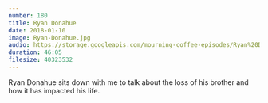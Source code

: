 ```yaml
---
number: 180
title: Ryan Donahue
date: 2018-01-10
image: Ryan-Donahue.jpg
audio: https://storage.googleapis.com/mourning-coffee-episodes/Ryan%20Donahue%20Release.mp3
duration: 46:05
filesize: 40323532
---
```


Ryan Donahue sits down with me to talk about the loss of his brother and how it has impacted his life.
